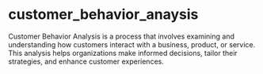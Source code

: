# customer_behavior_anaysis
Customer Behavior Analysis is a process that involves examining and understanding how customers interact with a business, product, or service. This analysis helps organizations make informed decisions, tailor their strategies, and enhance customer experiences.
